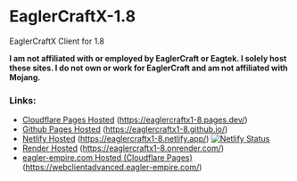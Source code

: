 # EaglerCraftX-1.8
EaglerCraftX Client for 1.8
  
**I am not affiliated with or employed by EaglerCraft or Eagtek. I solely host these sites. I do not own or work for EaglerCraft and am not affiliated with Mojang.**  
  
### Links:
- [Cloudflare Pages Hosted](https://eaglercraftx1-8.pages.dev/) (https://eaglercraftx1-8.pages.dev/)
- [Github Pages Hosted](https://eaglercraftx1-8.github.io/) (https://eaglercraftx1-8.github.io/)
- [Netlify Hosted](https://eaglercraftx1-8.netlify.app/) (https://eaglercraftx1-8.netlify.app/) [![Netlify Status](https://api.netlify.com/api/v1/badges/12060eea-2a19-4da5-82ea-c6015722249e/deploy-status)](https://app.netlify.com/sites/eaglercraftx1-8/deploys)
- [Render Hosted](https://eaglercraftx1-8.onrender.com/) (https://eaglercraftx1-8.onrender.com/)
- [eagler-empire.com Hosted (Cloudflare Pages)](https://webclientadvanced.eagler-empire.com/) (https://webclientadvanced.eagler-empire.com/)
